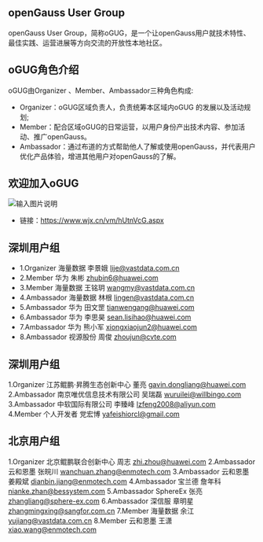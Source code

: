 ## openGauss User Group
openGauss User Group，简称oGUG，是一个让openGauss用户就技术特性、最佳实践、运营进展等方向交流的开放性本地社区。

## oGUG角色介绍
 oGUG由Organizer 、Member、Ambassador三种角色构成:
* Organizer：oGUG区域负责人，负责统筹本区域内oGUG 的发展以及活动规划;
* Member：配合区域oGUG的日常运营，以用户身份产出技术内容、参加活动、推广openGauss。
* Ambassador：通过布道的方式帮助他人了解或使用openGauss，并代表用户优化产品体验，增进其他用户对openGauss的了解。

## 欢迎加入oGUG
![输入图片说明](https://images.gitee.com/uploads/images/2021/0427/155608_e122fd98_9039100.jpeg "qrcode(1).jpg")
* 链接：https://www.wjx.cn/vm/hUtnVcG.aspx

## 深圳用户组
* 1.Organizer 海量数据 李景娥                       lije@vastdata.com.cn
* 2.Member 华为 朱彬                               zhubin6@huawei.com
* 3.Member 海量数据 王铭玥	                 wangmy@vastdata.com.cn
* 4.Ambassador 海量数据 林根	                 lingen@vastdata.com.cn
* 5.Ambassador 华为 田文罡	                 tianwengang@huawei.com
* 6.Ambassador 华为 李思昊	                 sean.lisihao@huawei.com
* 7.Ambassador 华为 熊小军	                 xiongxiaojun2@huawei.com
* 8.Ambassador 视源股份 周俊	                 zhoujun@cvte.com

## 深圳用户组
1.Organizer   江苏鲲鹏·昇腾生态创新中心 董亮	 gavin.dongliang@huawei.com
2.Ambassador  南京唯优信息技术有限公司 吴瑞磊       wuruilei@willbingo.com	
3.Ambassador  中软国际有限公司 李臻峰              lzfeng2008@aliyun.com	
4.Member      个人开发者 党宏博                    yafeishiorcl@gmail.com
  

## 北京用户组
1.Organizer	北京鲲鹏联合创新中心 周志	         zhi.zhou@huawei.com
2.Ambassador	云和恩墨 张皖川                   wanchuan.zhang@enmotech.com
3.Ambassador	云和恩墨 姜殿斌                   dianbin.jiang@enmotech.com
4.Ambassador	宝兰德	詹年科	                 nianke.zhan@bessystem.com
5.Ambassador	SphereEx 张亮                    zhangliang@sphere-ex.com
6.Ambassador	深信服	章明星	                 zhangmingxing@sangfor.com.cn
7.Member	海量数据 余江	                 yujiang@vastdata.com.cn
8.Member	云和恩墨 王潇                     xiao.wang@enmotech.com

	
